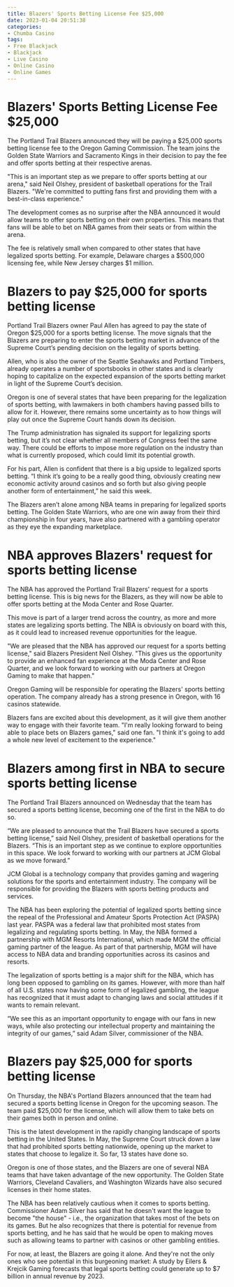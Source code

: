 ```yaml
---
title: Blazers' Sports Betting License Fee $25,000
date: 2023-01-04 20:51:38
categories:
- Chumba Casino
tags:
- Free Blackjack
- Blackjack
- Live Casino
- Online Casino
- Online Games
---
```



#  Blazers' Sports Betting License Fee $25,000

The Portland Trail Blazers announced they will be paying a $25,000 sports betting license fee to the Oregon Gaming Commission. The team joins the Golden State Warriors and Sacramento Kings in their decision to pay the fee and offer sports betting at their respective arenas.

"This is an important step as we prepare to offer sports betting at our arena," said Neil Olshey, president of basketball operations for the Trail Blazers. "We're committed to putting fans first and providing them with a best-in-class experience."

The development comes as no surprise after the NBA announced it would allow teams to offer sports betting on their own properties. This means that fans will be able to bet on NBA games from their seats or from within the arena.

The fee is relatively small when compared to other states that have legalized sports betting. For example, Delaware charges a $500,000 licensing fee, while New Jersey charges $1 million.

#  Blazers to pay $25,000 for sports betting license

Portland Trail Blazers owner Paul Allen has agreed to pay the state of Oregon $25,000 for a sports betting license. The move signals that the Blazers are preparing to enter the sports betting market in advance of the Supreme Court’s pending decision on the legality of sports betting.

Allen, who is also the owner of the Seattle Seahawks and Portland Timbers, already operates a number of sportsbooks in other states and is clearly hoping to capitalize on the expected expansion of the sports betting market in light of the Supreme Court’s decision.

Oregon is one of several states that have been preparing for the legalization of sports betting, with lawmakers in both chambers having passed bills to allow for it. However, there remains some uncertainty as to how things will play out once the Supreme Court hands down its decision.

The Trump administration has signaled its support for legalizing sports betting, but it’s not clear whether all members of Congress feel the same way. There could be efforts to impose more regulation on the industry than what is currently proposed, which could limit its potential growth.

For his part, Allen is confident that there is a big upside to legalized sports betting. “I think it’s going to be a really good thing, obviously creating new economic activity around casinos and so forth but also giving people another form of entertainment,” he said this week.

The Blazers aren’t alone among NBA teams in preparing for legalized sports betting. The Golden State Warriors, who are one win away from their third championship in four years, have also partnered with a gambling operator as they eye the expanding marketplace.

#  NBA approves Blazers' request for sports betting license

The NBA has approved the Portland Trail Blazers' request for a sports betting license. This is big news for the Blazers, as they will now be able to offer sports betting at the Moda Center and Rose Quarter.

This move is part of a larger trend across the country, as more and more states are legalizing sports betting. The NBA is obviously on board with this, as it could lead to increased revenue opportunities for the league.

"We are pleased that the NBA has approved our request for a sports betting license," said Blazers President Neil Olshey. "This gives us the opportunity to provide an enhanced fan experience at the Moda Center and Rose Quarter, and we look forward to working with our partners at Oregon Gaming to make that happen."

Oregon Gaming will be responsible for operating the Blazers' sports betting operation. The company already has a strong presence in Oregon, with 16 casinos statewide.

 Blazers fans are excited about this development, as it will give them another way to engage with their favorite team. "I'm really looking forward to being able to place bets on Blazers games," said one fan. "I think it's going to add a whole new level of excitement to the experience."

#  Blazers among first in NBA to secure sports betting license

The Portland Trail Blazers announced on Wednesday that the team has secured a sports betting license, becoming one of the first in the NBA to do so.

“We are pleased to announce that the Trail Blazers have secured a sports betting license,” said Neil Olshey, president of basketball operations for the Blazers. “This is an important step as we continue to explore opportunities in this space. We look forward to working with our partners at JCM Global as we move forward.”

JCM Global is a technology company that provides gaming and wagering solutions for the sports and entertainment industry. The company will be responsible for providing the Blazers with sports betting products and services.

The NBA has been exploring the potential of legalized sports betting since the repeal of the Professional and Amateur Sports Protection Act (PASPA) last year. PASPA was a federal law that prohibited most states from legalizing and regulating sports betting. In May, the NBA formed a partnership with MGM Resorts International, which made MGM the official gaming partner of the league. As part of that partnership, MGM will have access to NBA data and branding opportunities across its casinos and resorts.

The legalization of sports betting is a major shift for the NBA, which has long been opposed to gambling on its games. However, with more than half of all U.S. states now having some form of legalized gambling, the league has recognized that it must adapt to changing laws and social attitudes if it wants to remain relevant.

“We see this as an important opportunity to engage with our fans in new ways, while also protecting our intellectual property and maintaining the integrity of our games,” said Adam Silver, commissioner of the NBA.

#  Blazers pay $25,000 for sports betting license

On Thursday, the NBA's Portland Blazers announced that the team had secured a sports betting license in Oregon for the upcoming season. The team paid $25,000 for the license, which will allow them to take bets on their games both in person and online.

This is the latest development in the rapidly changing landscape of sports betting in the United States. In May, the Supreme Court struck down a law that had prohibited sports betting nationwide, opening up the market to states that choose to legalize it. So far, 13 states have done so.

Oregon is one of those states, and the Blazers are one of several NBA teams that have taken advantage of the new opportunity. The Golden State Warriors, Cleveland Cavaliers, and Washington Wizards have also secured licenses in their home states.

The NBA has been relatively cautious when it comes to sports betting. Commissioner Adam Silver has said that he doesn't want the league to become "the house" - i.e., the organization that takes most of the bets on its games. But he also recognizes that there is potential for revenue from sports betting, and he has said that he would be open to making moves such as allowing teams to partner with casinos or other gambling entities.

For now, at least, the Blazers are going it alone. And they're not the only ones who see potential in this burgeoning market: A study by Eilers & Krejcik Gaming forecasts that legal sports betting could generate up to $7 billion in annual revenue by 2023.